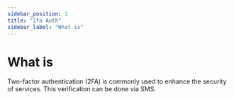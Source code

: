 ```yaml
---
sidebar_position: 1
title: "2fa Auth"
sidebar_label: "What is"
---
```


# What is

Two-factor authentication (2FA) is commonly used to enhance the security of services. This verification can be done via SMS.